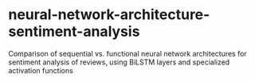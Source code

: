 # neural-network-architecture-sentiment-analysis
Comparison of sequential vs. functional neural network architectures for sentiment analysis of reviews, using BiLSTM layers and specialized activation functions
